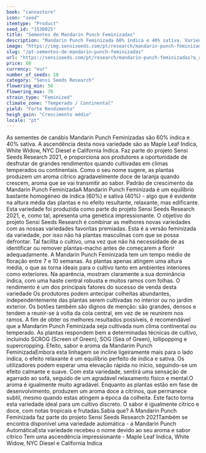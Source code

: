 ```yaml
---
book: "cannastore"
icon: "seed"
itemtype: "Product"
seed_id: "1530025"
title: "Sementes de Mandarin Punch Feminizadas"
description: "Mandarin Punch Feminizada 60% índica e 40% sativa. Variedade de altura média produz rendimentos abundantes, aroma cítrico e um agradável efeito relaxante."
image: "https://img.sensiseeds.com/pt/research/mandarin-punch-feminizadas-image.png"
slug: "/pt-sementes-de-mandarin-punch-feminizadas"
url: "https://sensiseeds.com/pt/research/mandarin-punch-feminizadas?a_aid=cannastore"
price: 60
currency: "eur"
number_of_seeds: 10
category: "Sensi Seeds Research"
flowering_min: 50
flowering_max: 70
strain_type: "Feminized"
climate_zone: "Temperado / Continental"
yield: "Forte Rendimento"
heigh_gain: "Crescimento médio"
locale: "pt"
---
```

As sementes de canábis Mandarin Punch Feminizadas são 60% índica e 40% sativa. A ascendência desta nova variedade são as Maple Leaf Indica, White Widow, NYC Diesel e California Indica. Faz parte do projeto Sensi Seeds Research 2021, e proporciona aos produtores a oportunidade de desfrutar de grandes rendimentos quando cultivadas em climas temperados ou continentais. Como o seu nome sugere, as plantas produzem um aroma cítrico agradavelmente doce de laranja quando crescem, aroma que se vai transmitir ao sabor. Padrão de crescimento da Mandarin Punch FeminizadaA Mandarin Punch Feminizada é um equilíbrio bastante homogéneo de índica (60%) e sativa (40%) - algo que é evidente na altura média das plantas e no efeito resultante, relaxante, mas edificante. Esta variedade foi produzida como parte do projeto Sensi Seeds Research 2021, e, como tal, apresenta uma genética impressionante. O objetivo do projeto Sensi Seeds Research é combinar as melhores novas variedades com as nossas variedades favoritas premiadas. Esta é a versão feminizada da variedade, por isso não há plantas masculinas com que se possa defrontar. Tal facilita o cultivo, uma vez que não há necessidade de as identificar ou remover plantas-macho antes de começarem a florir adequadamente. A Mandarin Punch Feminizada tem um tempo médio de floração entre 7 e 10 semanas. As plantas apenas atingem uma altura média, o que as torna ideais para o cultivo tanto em ambientes interiores como exteriores. Na aparência, mostram claramente a sua dominância índica, com uma haste central robusta e muitos ramos com folhas. O rendimento é um dos principais fatores do sucesso de venda desta variedade Os produtores podem antecipar colheitas abundantes, independentemente das plantas serem cultivadas no interior ou no jardim exterior. Os botões também são dignos de menção: são grandes, densos e tendem a reunir-se à volta da cola central, em vez de se reunirem nos ramos. A fim de obter os melhores resultados possíveis, é recomendável que a Mandarim Punch Feminizada seja cultivada num clima continental ou temperado. As plantas respondem bem a determinadas técnicas de cultivo, incluindo SCROG (Screen of Green), SOG (Sea of Green), lollipopping e supercropping. Efeito, sabor e aroma da Mandarim Punch FeminizadaEmbora esta linhagem se incline ligeiramente mais para o lado índica, o efeito relaxante é um equilíbrio perfeito de índica e sativa. Os utilizadores podem esperar uma elevação rápida no início, seguindo-se um efeito calmante e suave. Com esta variedade, sentirá uma sensação de agarrado ao sofá, seguido de um agradável relaxamento físico e mental.O aroma é igualmente muito agradável. Enquanto as plantas estão em fase de desenvolvimento, produzem um aroma doce a citrinos, que permanece subtil, mesmo quando estas atingem a época da colheita. Este facto torna esta variedade ideal para um cultivo discreto. O sabor é igualmente cítrico e doce, com notas tropicais e frutadas.Sabia que? A Mandarin Punch Feminizada faz parte do projeto Sensi Seeds Research 2021Também se encontra disponível uma variedade automática - a Mandarin Punch AutomáticaEsta variedade recebeu o nome devido ao seu aroma e sabor cítrico Tem uma ascendência impressionante - Maple Leaf Indica, White Widow, NYC Diesel e California Indica
